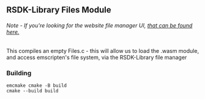 ## RSDK-Library Files Module
###### Note - If you're looking for the website file manager UI, [that can be found here.](https://github.com/Jdsle/RSDK/blob/main/app/controls/files.tsx)
This compiles an empty Files.c - this will allow us to load the .wasm module, and access emscripten's file system, via the RSDK-Library file manager

### Building
```
emcmake cmake -B build
cmake --build build
```
